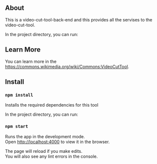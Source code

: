 ## About

This is a video-cut-tool-back-end and this provides all the servises to the video-cut-tool.

In the project directory, you can run:

## Learn More

You can learn more in the https://commons.wikimedia.org/wiki/Commons:VideoCutTool.

## Install

### `npm install`

Installs the required dependencies for this tool

In the project directory, you can run:

### `npm start`

Runs the app in the development mode.<br>
Open [http://localhost:4000](http://localhost:4000) to view it in the browser.

The page will reload if you make edits.<br>
You will also see any lint errors in the console.

